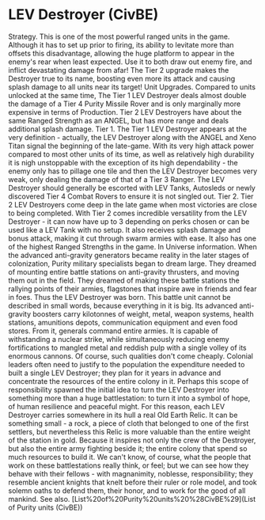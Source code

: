 # LEV Destroyer (CivBE)

Strategy.
This is one of the most powerful ranged units in the game. Although it has to set up prior to firing, its ability to levitate more than offsets this disadvantage, allowing the huge platform to appear in the enemy's rear when least expected. Use it to both draw out enemy fire, and inflict devastating damage from afar! The Tier 2 upgrade makes the Destroyer true to its name, boosting even more its attack and causing splash damage to all units near its target!
Unit Upgrades.
Compared to units unlocked at the same time, The Tier 1 LEV Destroyer deals almost double the damage of a Tier 4 Purity Missile Rover and is only marginally more expensive in terms of Production. Tier 2 LEV Destroyers have about the same Ranged Strength as an ANGEL, but has more range and deals additional splash damage.
Tier 1.
The Tier 1 LEV Destroyer appears at the very definition - actually, the LEV Destroyer along with the ANGEL and Xeno Titan signal the beginning of the late-game. With its very high attack power compared to most other units of its time, as well as relatively high durability it is nigh unstoppable with the exception of its high dependability - the enemy only has to pillage one tile and then the LEV Destroyer becomes very weak, only dealing the damage of that of a Tier 3 Ranger. The LEV Destroyer should generally be escorted with LEV Tanks, Autosleds or newly discovered Tier 4 Combat Rovers to ensure it is not singled out.
Tier 2.
Tier 2 LEV Destroyers come deep in the late game when most victories are close to being completed. With Tier 2 comes incredible versatility from the LEV Destroyer - it can now have up to 3 depending on perks chosen or can be used like a LEV Tank with no setup. It also receives splash damage and bonus attack, making it cut through swarm armies with ease. It also has one of the highest Ranged Strengths in the game. 
In Universe information.
When the advanced anti-gravity generators became reality in the later stages of colonization, Purity military specialists began to dream large. They dreamed of mounting entire battle stations on anti-gravity thrusters, and moving them out in the field. They dreamed of making these battle stations the rallying points of their armies, flagstones that inspire awe in friends and fear in foes. Thus the LEV Destroyer was born.
This battle unit cannot be described in small words, because everything in it is big. Its advanced anti-gravity boosters carry kilotonnes of weight, metal, weapon systems, health stations, amunitions depots, communication equipment and even food stores. From it, generals command entire armies. It is capable of withstanding a nuclear strike, while simultaneously reducing enemy fortifications to mangled metal and reddish pulp with a single volley of its enormous cannons.
Of course, such qualities don't come cheaply. Colonial leaders often need to justify to the population the expenditure needed to built a single LEV Destroyer; they plan for it years in advance and concentrate the resources of the entire colony in it. Perhaps this scope of responsibility spawned the initial idea to turn the LEV Destroyer into something more than a huge battlestation: to turn it into a symbol of hope, of human resilience and peaceful might. For this reason, each LEV Destroyer carries somewhere in its hull a real Old Earth Relic. It can be something small - a rock, a piece of cloth that belonged to one of the first settlers, but nevertheless this Relic is more valuable than the entire weight of the station in gold. Because it inspires not only the crew of the Destroyer, but also the entire army fighting beside it; the entire colony that spend so much resources to build it. We can't know, of course, what the people that work on these battlestations really think, or feel; but we can see how they behave with their fellows - with magnanimity, noblesse, responsibility; they resemble ancient knights that knelt before their ruler or role model, and took solemn oaths to defend them, their honor, and to work for the good of all mankind.
See also.
[List%20of%20Purity%20units%20%28CivBE%29](List of Purity units (CivBE))